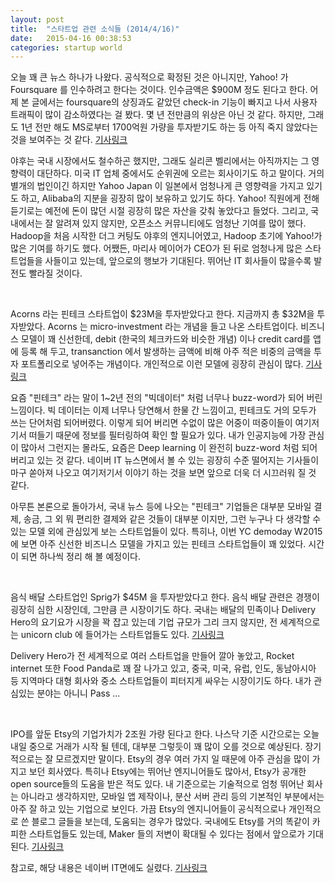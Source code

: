 ```yaml
---
layout: post
title:  "스타트업 관련 소식들 (2014/4/16)"
date:   2015-04-16 00:38:53
categories: startup world
---
```


오늘 꽤 큰 뉴스 하나가 나왔다. 공식적으로 확정된 것은 아니지만, Yahoo! 가 Foursquare 를 인수하려고 한다는 것이다. 인수금액은 $900M 정도 된다고 한다. 어제 본 글에서는 foursquare의 상징과도 같았던 check-in 기능이 빠지고 나서 사용자 트래픽이 많이 감소하였다는 걸 봤다. 몇 년 전만큼의 위상은 아닌 것 같다. 하지만, 그래도 1년 전만 해도 MS로부터 1700억원 가량을 투자받기도 하는 등 아직 죽지 않았다는 것을 보여주는 것 같다. [기사링크](http://techcrunch.com/2015/04/15/sources-yahoo-in-talks-to-buy-foursquare/#.v7k0ui:zRGL)

야후는 국내 시장에서도 철수하곤 했지만, 그래도 실리콘 벨리에서는 아직까지는 그 영향력이 대단하다. 미국 IT 업체 중에서도 순위권에 오르는 회사이기도 하고 말이다. 거의 별개의 법인이긴 하지만 Yahoo Japan 이 일본에서 엄청나게 큰 영향력을 가지고 있기도 하고, Alibaba의 지분을 굉장히 많이 보유하고 있기도 하다. Yahoo! 직원에게 전해 듣기로는 예전에 돈이 많던 시절 굉장히 많은 자산을 갖춰 놓았다고 들었다. 그리고, 국내에서는 잘 알려져 있지 않지만, 오픈소스 커뮤니티에도 엄청난 기여를 많이 했다. Hadoop을 처음 시작한 더그 커팅도 야후의 엔지니어였고, Hadoop 초기에 Yahoo!가 많은 기여를 하기도 했다. 어쨌든, 마리사 메이어가 CEO가 된 뒤로 엄청나게 많은 스타트업들을 사들이고 있는데, 앞으로의 행보가 기대된다. 뛰어난 IT 회사들이 많을수록 발전도 빨라질 것이다.

<br>

Acorns 라는 핀테크 스타트업이 $23M을 투자받았다고 한다. 지금까지 총 $32M을 투자받았다. Acorns 는 micro-investment 라는 개념을 들고 나온 스타트업이다. 비즈니스 모델이 꽤 신선한데, debit (한국의 체크카드와 비슷한 개념) 이나 credit card를 앱에 등록 해 두고, transanction 에서 발생하는 금액에 비해 아주 적은 비중의 금액을 투자 포트폴리오로 넣어주는 개념이다. 개인적으로 이런 모델에 굉장히 관심이 많다. [기사링크](http://techcrunch.com/2015/04/15/micro-investment-app-acorns-raises-23-million-led-by-greycroft-e-ventures/#.v7k0ui:LfVY)

요즘 "핀테크" 라는 말이 1~2년 전의 "빅데이터" 처럼 너무나 buzz-word가 되어 버린 느낌이다. 빅 데이터는 이제 너무나 당연해서 한물 간 느낌이고, 핀테크도 거의 모두가 쓰는 단어처럼 되어버렸다. 이렇게 되어 버리면 수없이 많은 어중이 떠중이들이 여기저기서 떠들기 때문에 정보를 필터링하여 확인 할 필요가 있다. 내가 인공지능에 가장 관심이 많아서 그런지는 몰라도, 요즘은 Deep learning 이 완전히 buzz-word 처럼 되어버리고 있는 것 같다. 네이버 IT 뉴스면에서 볼 수 있는 굉장히 수준 떨어지는 기사들이 마구 쏟아져 나오고 여기저기서 이야기 하는 것을 보면 앞으로 더욱 더 시끄러워 질 것 같다.

아무튼 본론으로 돌아가서, 국내 뉴스 등에 나오는 "핀테크" 기업들은 대부분 모바일 결제, 송금, 그 외 뭐 편리한 결제와 같은 것들이 대부분 이지만, 그런 누구나 다 생각할 수 있는 모델 외에 관심있게 보는 스타트업들이 있다.  특히나, 이번 YC demoday W2015 에 보면 아주 신선한 비즈니스 모델을 가지고 있는 핀테크 스타트업들이 꽤 있었다. 시간이 되면 하나씩 정리 해 볼 예정이다.

<br>

음식 배달 스타트업인 Sprig가 $45M 을 투자받았다고 한다. 음식 배달 관련은 경쟁이 굉장히 심한 시장인데, 그만큼 큰 시장이기도 하다. 국내는 배달의 민족이나 Delivery Hero의 요기요가 시장을 꽉 잡고 있는데 기업 규모가 그리 크지 않지만, 전 세계적으로는 unicorn club 에 들어가는 스타트업들도 있다. [기사링크](http://fortune.com/2015/04/15/sprig-funding/)

Delivery Hero가 전 세계적으로 여러 스타트업을 만들어 깔아 놓았고, Rocket internet 또한 Food Panda로 꽤 잘 나가고 있고, 중국, 미국, 유럽, 인도, 동남아시아 등 지역마다 대형 회사와 중소 스타트업들이 피터지게 싸우는 시장이기도 하다. 내가 관심있는 분야는 아니니 Pass ...

<br>

IPO를 앞둔 Etsy의 기업가치가 2조원 가량 된다고 한다. 나스닥 기준 시간으로는 오늘 내일 중으로 거래가 시작 될 텐데, 대부분 그렇듯이 꽤 많이 오를 것으로 예상된다. 장기적으로는 잘 모르겠지만 말이다. Etsy의 경우 여러 가지 일 때문에 아주 관심을 많이 가지고 보던 회사였다. 특히나 Etsy에는 뛰어난 엔지니어들도 많아서, Etsy가 공개한 open source들의 도움을 받은 적도 있다. 내 기준으로는 기술적으로 엄청 뛰어난 회사는 아니라고 생각하지만, 모바일 앱 제작이나, 분산 서버 관리 등의 기본적인 부분에서는 아주 잘 하고 있는 기업으로 보인다. 가끔 Etsy의 엔지니어들이 공식적으로나 개인적으로 쓴 블로그 글들을 보는데, 도움되는 경우가 많았다. 국내에도 Etsy를 거의 똑같이 카피한 스타트업들도 있는데, Maker 들의 저변이 확대될 수 있다는 점에서 앞으로가 기대된다. 
[기사링크](http://www.zdnet.com/article/etsy-makes-it-official-prices-ipo-at-16-per-share/)

참고로, 해당 내용은 네이버 IT면에도 실렸다.
[기사링크](http://news.naver.com/main/read.nhn?mode=LSD&mid=shm&sid1=105&oid=009&aid=0003463782)




